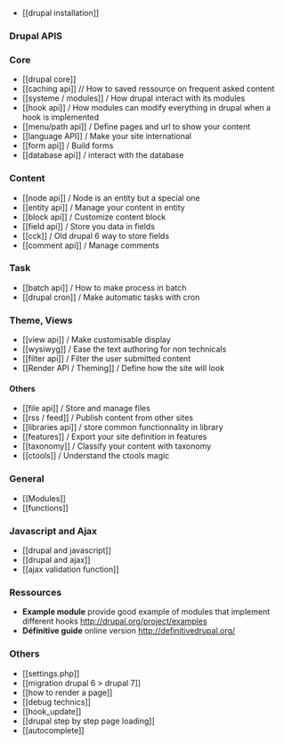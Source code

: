 * [[drupal installation]]

### Drupal APIS

### Core
* [[drupal core]]
* [[caching api]] // How to saved ressource on frequent asked content
* [[systeme / modules]] / How drupal interact with its modules
* [[hook api]] / How modules can modify everything in drupal when a hook is implemented
* [[menu/path api]] / Define pages and url to show your content
* [[language API]] / Make your site international
* [[form api]] / Build forms
* [[database api]] / interact with the database

### Content
* [[node api]] / Node is an entity but a special one
* [[entity api]] / Manage your content in entity
* [[block api]] / Customize content block
* [[field api]] / Store you data in fields
* [[cck]] / Old drupal 6 way to store fields
* [[comment api]] / Manage comments

### Task
* [[batch api]] / How to make process in batch
* [[drupal cron]] / Make automatic tasks with cron

### Theme, Views
* [[view api]] / Make customisable display
* [[wysiwyg]] / Ease the text authoring for non technicals
* [[filter api]] / Filter the user submitted content
* [[Render API / Theming]] / Define how the site will look

#### Others
* [[file api]] / Store and manage files
* [[rss / feed]] / Publish content from other sites
* [[libraries api]] / store common functionnality in library
* [[features]] / Export your site definition in features
* [[taxonomy]] / Classify your content with taxonomy 
* [[ctools]] / Understand the ctools magic

### General
* [[Modules]]
* [[functions]]

### Javascript and Ajax
* [[drupal and javascript]]
* [[drupal and ajax]]
* [[ajax validation function]]

### Ressources
* **Example module** provide good example of modules that implement different hooks
http://drupal.org/project/examples   
* **Définitive guide** online version http://definitivedrupal.org/

### Others
* [[settings.php]]
* [[migration drupal 6 > drupal 7]]
* [[how to render a page]]
* [[debug technics]]
* [[hook_update]]
* [[drupal step by step page loading]]
* [[autocomplete]]